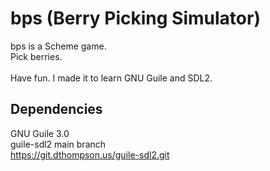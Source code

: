 # bps (Berry Picking Simulator)
bps is a Scheme game.<br>
Pick berries.<br><br>
Have fun. I made it to learn GNU Guile and SDL2.<br>
## Dependencies
GNU Guile 3.0<br>
guile-sdl2 main branch<br>
https://git.dthompson.us/guile-sdl2.git
